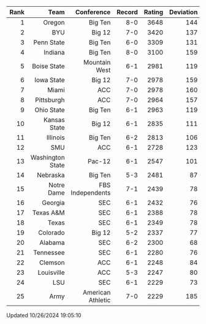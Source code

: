 | Rank  | Team                 | Conference           | Record   | Rating | Deviation |
| ---:  | ---:                 | ---:                 | ---:     | ---:   | ---:      |
| 1     | Oregon               | Big Ten              | 8-0      | 3648   | 144       |
| 2     | BYU                  | Big 12               | 7-0      | 3420   | 137       |
| 3     | Penn State           | Big Ten              | 6-0      | 3309   | 131       |
| 4     | Indiana              | Big Ten              | 8-0      | 3100   | 159       |
| 5     | Boise State          | Mountain West        | 6-1      | 2981   | 119       |
| 6     | Iowa State           | Big 12               | 7-0      | 2978   | 159       |
| 7     | Miami                | ACC                  | 7-0      | 2978   | 160       |
| 8     | Pittsburgh           | ACC                  | 7-0      | 2964   | 157       |
| 9     | Ohio State           | Big Ten              | 6-1      | 2963   | 119       |
| 10    | Kansas State         | Big 12               | 6-1      | 2835   | 111       |
| 11    | Illinois             | Big Ten              | 6-2      | 2813   | 106       |
| 12    | SMU                  | ACC                  | 6-1      | 2728   | 123       |
| 13    | Washington State     | Pac-12               | 6-1      | 2547   | 101       |
| 14    | Nebraska             | Big Ten              | 5-3      | 2481   | 87        |
| 15    | Notre Dame           | FBS Independents     | 7-1      | 2439   | 78        |
| 16    | Georgia              | SEC                  | 6-1      | 2432   | 76        |
| 17    | Texas A&M            | SEC                  | 6-1      | 2388   | 78        |
| 18    | Texas                | SEC                  | 6-1      | 2349   | 78        |
| 19    | Colorado             | Big 12               | 5-2      | 2337   | 77        |
| 20    | Alabama              | SEC                  | 6-2      | 2300   | 68        |
| 21    | Tennessee            | SEC                  | 6-1      | 2280   | 76        |
| 22    | Clemson              | ACC                  | 6-1      | 2248   | 84        |
| 23    | Louisville           | ACC                  | 5-3      | 2247   | 80        |
| 24    | LSU                  | SEC                  | 6-1      | 2229   | 73        |
| 25    | Army                 | American Athletic    | 7-0      | 2229   | 185       |

Updated 10/26/2024 19:05:10
